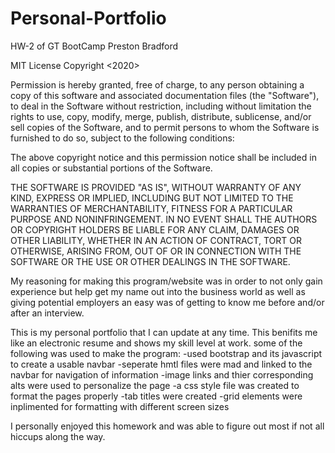 # Personal-Portfolio
HW-2 of GT BootCamp
Preston Bradford

MIT License
Copyright <2020> <Preston Bradford>

Permission is hereby granted, free of charge, to any person obtaining a copy of this software and associated documentation files (the "Software"), to deal in the Software without restriction, including without limitation the rights to use, copy, modify, merge, publish, distribute, sublicense, and/or sell copies of the Software, and to permit persons to whom the Software is furnished to do so, subject to the following conditions:

The above copyright notice and this permission notice shall be included in all copies or substantial portions of the Software.

THE SOFTWARE IS PROVIDED "AS IS", WITHOUT WARRANTY OF ANY KIND, EXPRESS OR IMPLIED, INCLUDING BUT NOT LIMITED TO THE WARRANTIES OF MERCHANTABILITY, FITNESS FOR A PARTICULAR PURPOSE AND NONINFRINGEMENT. IN NO EVENT SHALL THE AUTHORS OR COPYRIGHT HOLDERS BE LIABLE FOR ANY CLAIM, DAMAGES OR OTHER LIABILITY, WHETHER IN AN ACTION OF CONTRACT, TORT OR OTHERWISE, ARISING FROM, OUT OF OR IN CONNECTION WITH THE SOFTWARE OR THE USE OR OTHER DEALINGS IN THE SOFTWARE.

My reasoning for making this program/website was in order to not only gain experience but help get my name out into the business world as well as giving potential employers an easy was of getting to know me before and/or after an interview.

This is my personal portfolio that I can update at any time. This benifits me like an electronic resume and shows my skill level at work.
some of the following was used to make the program:
-used bootstrap and its javascript to create a usable navbar
-seperate hmtl files were mad and linked to the navbar for navigation of information
-image links and thier corresponding alts were used to personalize the page
-a css style file was created to format the pages properly
-tab titles were created
-grid elements were inplimented for formatting with different screen sizes

I personally enjoyed this homework and was able to figure out most if not all hiccups along the way.

